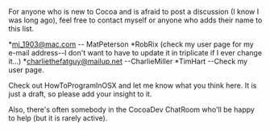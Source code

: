 For anyone who is new to Cocoa and is afraid to post a discussion (I know I was long ago), feel free to contact myself or anyone who adds their name to this list.


*mj_1903@mac.com -- MatPeterson
*RobRix (check my user page for my e-mail address--I don't want to have to update it in triplicate if I ever change it...)
*charliethefatguy@mailup.net --CharlieMiller
*TimHart --Check my user page.


Check out HowToProgramInOSX and let me know what you think here.  It is just a draft, so please add your insight to it.

Also, there's often somebody in the CocoaDev ChatRoom who'll be happy to help (but it is rarely active).
